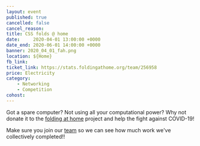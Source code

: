 ```yaml
---
layout: event
published: true
cancelled: false
cancel_reason:
title: CSS folds @ home
date:     2020-04-01 13:00:00 +0000
date_end: 2020-06-01 14:00:00 +0000 
banner: 2020_04_01_fah.png
location: ${Home}
fb_link: 
ticket_link: https://stats.foldingathome.org/team/256958
price: Electricity
category:
    - Networking
    - Competition
cohost: 
---
```


Got a spare computer? Not using all your computational power? Why not donate it to the [folding at home](https://foldingathome.org) project and help the fight against COVID-19!

Make sure you join our [team](https://stats.foldingathome.org/team/256958) so we can see how much work we've collectively completed!!
